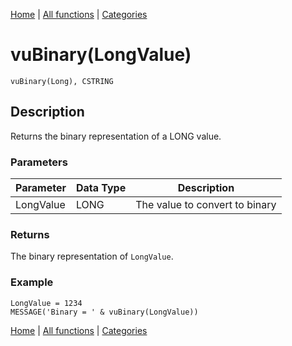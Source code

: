 [Home](../index.md) | [All functions](index.md) | [Categories](../categories/index.md)

# vuBinary(LongValue)

```Prototype
vuBinary(Long), CSTRING
```


## Description
Returns the binary representation of a LONG value.

### Parameters

| Parameter | Data Type | Description                   |
|-----------|-----------|-------------------------------|
| LongValue | LONG      | The value to convert to binary |

### Returns
The binary representation of `LongValue`.

### Example

```Clarion
LongValue = 1234
MESSAGE('Binary = ' & vuBinary(LongValue))
```

[Home](../index.md) | [All functions](index.md) | [Categories](../categories/index.md)
